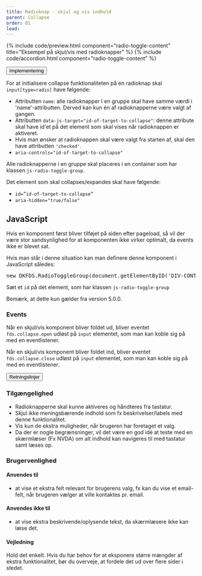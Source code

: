 ```yaml
---
title: Radioknap - skjul og vis indhold
parent: Collapse
order: 01
lead: 
---
```


{% include code/preview.html component="radio-toggle-content" title="Eksempel på skjul/vis med radioknapper" %}
{% include code/accordion.html component="radio-toggle-content" %}
<div class="accordion accordion-bordered">
  <button class="button-unstyled accordion-button"
      aria-expanded="false" aria-controls="radio-toggle-content-tech">
    Implementering
  </button>
  <div id="radio-toggle-content-tech" aria-hidden="true" class="accordion-content">
        <p>For at initialisere collapse funktionaliteten på en radioknap skal <code>input[type=radio]</code> have følgende:</p>
        <ul>
          <li>Attributten <code>name</code>: alle radioknapper I en gruppe skal have samme værdi i 'name'-attributten. Derved kan kun én af radioknapperne være valgt af gangen.</li>
          <li>Attributten <code>data-js-target="id-of-target-to-collapse"</code>: denne attribute skal have id'et på det element som skal vises når radioknappen er aktiveret. </li>
          <li>Hvis man ønsker at radioknappen skal være valgt fra starten af, skal den have attributten <code>'checked'</code>.</li>
          <li><code>aria-controls="id-of-target-to-collapse" </code></li>
        </ul>
        <p>Alle radioknapperne i en gruppe skal placeres i en container som har klassen <code>js-radio-toggle-group</code>.</p>
        <p>Det element som skal collapses/expandes skal have følgende:</p>
        <ul>
          <li><code>id=”id-of-target-to-collapse”</code></li>
          <li><code>aria-hidden="true/false"</code></li>
        </ul>
        <h2 class="h5">JavaScript</h2>
        <p>Hvis en komponent først bliver tilføjet på siden efter pageload, så vil der være stor sandsynlighed for at komponenten ikke virker optimalt, da events ikke er blevet sat.</p>
        <p>Hvis man står i denne situation kan man definere denne komponent i JavaScript således:</p>
        <pre>new DKFDS.RadioToggleGroup(document.getElementByID('DIV-CONTAINER-ID'));</pre>
        <p>Sæt et <code>id</code> på det element, som har klassen <code>js-radio-toggle-group</code></p>
        <p>Bemærk, at dette kun gælder fra version 5.0.0.</p>
        <h3 class="h5">Events</h3>
        <p>Når en skjul/vis komponent bliver foldet ud, bliver eventet <code>fds.collapse.open</code> udløst på <code>input</code> elementet, som man kan koble sig på med en eventlistener.</p>
        <p>Når en skjul/vis komponent bliver foldet ind, bliver eventet <code>fds.collapse.close</code> udløst på <code>input</code> elementet, som man kan koble sig på med en eventlistener.</p>
  </div>
</div>
<div class="accordion accordion-bordered accordion-docs">
  <button class="button-unstyled accordion-button"
      aria-expanded="true" aria-controls="checkbox-toggle-content-docs">
    Retningslinjer
  </button>
  <div id="checkbox-toggle-content-docs" class="accordion-content">
      <section>
          <h3 class="h4">Tilgængelighed</h3>
          <ul>
              <li>Radioknapperne skal kunne aktiveres og håndteres fra tastatur.</li>
              <li>Skjul ikke meningsbærende indhold som fx beskrivelser/labels med denne funktionalitet.</li>
              <li>Vis kun de ekstra muligheder, når brugeren har foretaget et valg.</li>
              <li>Da der er nogle begrænsninger, vil det være en god idé at teste med en skærmlæser (Fx NVDA) om alt indhold kan navigeres til med tastatur samt læses op.</li>
          </ul>
      </section>
      <section>
          <h3 class="h4">Brugervenlighed</h3>
          <h4 class="h5">Anvendes til</h4>
          <ul>
              <li>at vise et ekstra felt relevant for brugerens valg, fx kan du vise et email-felt, når brugeren vælger at ville kontaktes pr. email.</li>
          </ul>
          <h4 class="h5">Anvendes ikke til</h4>
          <ul>
            <li>at vise ekstra beskrivende/oplysende tekst, da skærmlæsere ikke kan læse det.</li>
          </ul>
          <h4 class="h5">Vejledning</h4>                
          <p>Hold det enkelt. Hvis du har behov for at eksponere større mængder af ekstra funktionalitet, bør du overveje, at fordele det ud over flere sider i stedet.</p>
      </section>
  </div>
</div>
